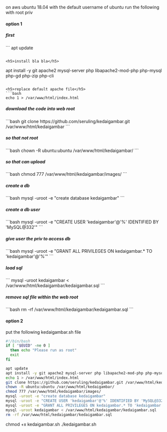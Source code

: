 on aws ubuntu 18.04 with the default username of ubuntu run the following with root priv

<h4>option 1</h4>

<h5>first</h5>
```
apt update

```

<h5>install bla bla</h5>
```
apt install -y git apache2 mysql-server php libapache2-mod-php php-mysql php-gd php-zip php-cli
```

<h5>replace default apache file</h5>
```bash
echo 1 > /var/www/html/index.html
```
<h5>download the code into web root</h5>
```bash
git clone https://github.com/seruling/kedaigambar.git /var/www/html/kedaigambar
```
<h5>so that not root</h5>
```bash
chown -R ubuntu:ubuntu /var/www/html/kedaigambar/
```
<h5>so that can upload</h5>
```bash
chmod 777 /var/www/html/kedaigambar/images/
```
<h5>create a db</h5>
```bash
mysql -uroot -e "create database kedaigambar"
```
<h5>create a db user</h5>
```bash
mysql -uroot -e "CREATE USER 'kedaigambar'@'%' IDENTIFIED BY 'MySQL@332'"
```
<h5>give user the priv to access db</h5>
```bash
mysql -uroot -e "GRANT ALL PRIVILEGES ON kedaigambar.* TO 'kedaigambar'@'%'"
```
<h5>load sql</h5>
```
mysql -uroot kedaigambar < /var/www/html/kedaigambar/kedaigambar.sql
```
<h5>remove sql file within the web root</h5>
```bash
rm -rf /var/www/html/kedaigambar/kedaigambar.sql
```


<h4>option 2</h4>
put the following kedaigambar.sh file

```bash
#!/bin/bash
if [ "$EUID" -ne 0 ]
  then echo "Please run as root"
  exit
fi

apt update
apt install -y git apache2 mysql-server php libapache2-mod-php php-mysql php-gd php-zip php-cli
echo 1 > /var/www/html/index.html
git clone https://github.com/seruling/kedaigambar.git /var/www/html/kedaigambar
chown -R ubuntu:ubuntu /var/www/html/kedaigambar/
chmod 777 /var/www/html/kedaigambar/images/
mysql -uroot -e "create database kedaigambar"
mysql -uroot -e "CREATE USER 'kedaigambar'@'%' IDENTIFIED BY 'MySQL@332'"
mysql -uroot -e "GRANT ALL PRIVILEGES ON kedaigambar.* TO 'kedaigambar'@'%'"
mysql -uroot kedaigambar < /var/www/html/kedaigambar/kedaigambar.sql
rm -rf /var/www/html/kedaigambar/kedaigambar.sql
```

chmod +x kedaigambar.sh
./kedaigambar.sh
